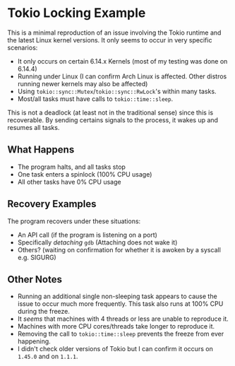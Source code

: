 # Tokio Locking Example

This is a minimal reproduction of an issue involving the Tokio runtime and the latest Linux kernel versions.
It only seems to occur in very specific scenarios:
- It only occurs on certain 6.14.x Kernels (most of my testing was done on 6.14.4)
- Running under Linux (I can confirm Arch Linux is affected. Other distros running newer kernels may also be affected)
- Using `tokio::sync::Mutex`/`tokio::sync::RwLock`'s within many tasks.
- Most/all tasks must have calls to `tokio::time::sleep`.

This is not a deadlock (at least not in the traditional sense) since this is recoverable.
By sending certains signals to the process, it wakes up and resumes all tasks.

## What Happens

- The program halts, and all tasks stop
- One task enters a spinlock (100% CPU usage)
- All other tasks have 0% CPU usage

## Recovery Examples

The program recovers under these situations:
- An API call (if the program is listening on a port)
- Specifically _detaching_ `gdb` (Attaching does not wake it)
- Others? (waiting on confirmation for whether it is awoken by a syscall e.g. SIGURG)

## Other Notes

- Running an additional single non-sleeping task appears to cause the issue to occur much more frequently. This task also runs at 100% CPU during the freeze.
- It _seems_ that machines with 4 threads or less are unable to reproduce it.
- Machines with more CPU cores/threads take longer to reproduce it.
- Removing the call to `tokio::time::sleep` prevents the freeze from ever happening.
- I didn't check older versions of Tokio but I can confirm it occurs on `1.45.0` and on `1.1.1`.
